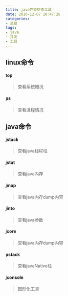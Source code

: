 ```yaml
---
title: java性能排查工具
date: 2016-12-07 10:47:28
categories: 
- 总结
tags: 
- java
- 并发
- 工具
---
```


## linux命令

#### top
> 查看系统概况

#### ps
> 查看进程情况




## java命令

#### jstack 
> 查看java线程栈

#### jstat
> 查看java内存

#### jmap
> 查看java内存dump内容

#### jinto
> 查看java参数

#### jcore
> 查看java内存dump内容

#### pstack
> 查看javaNative栈

#### jconsole
> 图形化工具